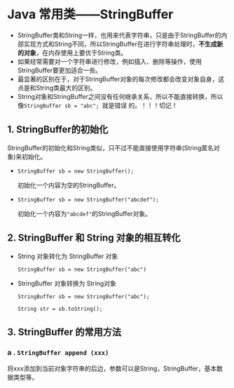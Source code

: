 # Java 常用类——StringBuffer

- StringBuffer类和String一样，也用来代表字符串，只是由于StringBuffer的内部实现方式和String不同，所以StringBuffer在进行字符串处理时，**不生成新的对象**，在内存使用上要优于String类。
- 如果经常需要对一个字符串进行修改，例如插入、删除等操作，使用StringBuffer要更加适合一些。
- 最显著的区别在于，对于StringBuffer对象的每次修改都会改变对象自身，这点是和String类最大的区别。
- String对象和StringBuffer之间没有任何继承关系，所以不能直接转换，所以像```StringBuffer sb = "abc"; ```就是错误 的。！！！切记！

## 1. StringBuffer的初始化

StringBuffer的初始化和String类似，只不过不能直接使用字符串(String匿名对象)来初始化。

- ```StringBuffer sb = new StringBuffer();```

  初始化一个内容为空的StringBuffer。

- ```StringBuffer sb = new StringBuffer("abcdef");```

  初始化一个内容为```"abcdef"```的StringBuffer对象。

## 2. StringBuffer 和 String 对象的相互转化

- String 对象转化为 StringBuffer 对象

  ```StringBuffer sb = new StringBuffer("abc")```

- StringBuffer 对象转换为 String对象

  ```StringBuffer sb = new StringBuffer("abc"); ```

  ```String str = sb.toString();```

## 3. StringBuffer 的常用方法

### a . ```StringBuffer append (xxx)```

将xxx添加到当前对象字符串的后边，参数可以是String，StringBuffer，基本数据类型等。



